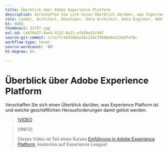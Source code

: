```yaml
---
title: Überblick über Adobe Experience Platform
description: Verschaffen Sie sich einen Überblick darüber, was Experience Platform ist und welche geschäftlichen Herausforderungen damit gelöst werden.
role: Leader, Architect, Developer, Data Architect, Data Engineer, Admin, User
kt: 4804
thumbnail: 32797.jpg
exl-id: ce870a27-4ae4-4132-8e21-ef82be32c94f
source-git-commit: cc7a77c4dd380ae1bc23dc75608e8e2224dfe78c
workflow-type: tm+mt
source-wordcount: '60'
ht-degree: 6%

---
```


# Überblick über Adobe Experience Platform

Verschaffen Sie sich einen Überblick darüber, was Experience Platform ist und welche geschäftlichen Herausforderungen damit gelöst werden.

>[!VIDEO](https://video.tv.adobe.com/v/32797?quality=12&learn=on)

>[!INFO]
>
> Dieses Video ist Teil eines Kurses [Einführung in Adobe Experience Platform](https://experienceleague.adobe.com/?recommended=ExperiencePlatform-U-1-2020.1), kostenlos auf Experience League!


